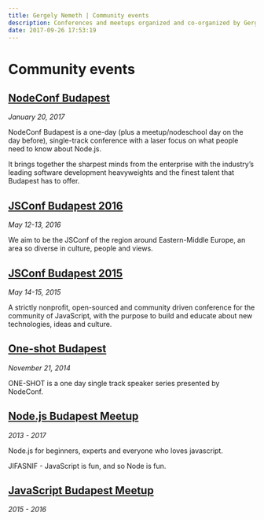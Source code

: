 ```yaml
---
title: Gergely Nemeth | Community events
description: Conferences and meetups organized and co-organized by Gergely
date: 2017-09-26 17:53:19
---
```


# Community events

## [NodeConf Budapest](https://nodeconf.risingstack.com/)

*January 20, 2017*

NodeConf Budapest is a one-day (plus a meetup/nodeschool day on the day before), single-track conference with a laser focus on what people need to know about Node.js.

It brings together the sharpest minds from the enterprise with the industry’s leading software development heavyweights and the finest talent that Budapest has to offer.

## [JSConf Budapest 2016](http://2016.jsconfbp.com/)

*May 12-13, 2016*

We aim to be the JSConf of the region around Eastern-Middle Europe, an area so diverse in culture, people and views.

## [JSConf Budapest 2015](http://2015.jsconfbp.com/)

*May 14-15, 2015*

A strictly nonprofit, open-sourced and community driven conference for the community of JavaScript, with the purpose to build and educate about new technologies, ideas and culture.

## [One-shot Budapest](http://oneshot.risingstack.com/)

*November 21, 2014*

ONE-SHOT is a one day single track speaker series presented by NodeConf.

## [Node.js Budapest Meetup](http://www.meetup.com/nodejsbp/)

*2013 - 2017*

Node.js for beginners, experts and everyone who loves javascript. 

JIFASNIF - JavaScript is fun, and so Node is fun.

## [JavaScript Budapest Meetup](https://www.meetup.com/budapest-js/)

*2015 - 2016*